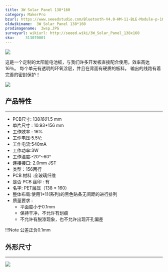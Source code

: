 ```yaml
---
title: 3W Solar Panel 138*160
category: MakerPro
bzurl: https://www.seeedstudio.com/Bluetooth-V4.0-HM-11-BLE-Module-p-1803.html
oldwikiname:  3W Solar Panel 138*160
prodimagename:  3wsp.JPG
surveyurl: wikiurl: http://seeed.wiki/3W_Solar_Panel_138x160    
sku:     313070001
---
```

![](https://github.com/SeeedDocument/3W_Solar_Panel_138x160/raw/master/img/3wsp.JPG)

这是一个定制的太阳能电池板，与我们许多开发板直接配合使用，效率高达16％。 每个单元有透明的环氧涂层，并且在背面有硬质的板料。 输出的线路有着完善的密封保护！

[![](https://github.com/SeeedDocument/wiki_chinese/raw/master/docs/images/click_to_buy.PNG)](https://item.taobao.com/item.htm?spm=a1z10.3-c.w4002-11172317909.10.3ff19e11BlqqsV&id=533271154027)

##   产品特性
---
*   PCB尺寸: 138*160*1.5 mm
*   单片尺寸 : 10.93*156 mm
*   工作效率 : 16%
*   工作电压:5.5V;
*   工作电流:540mA
*   工作功率:3W
*   工作温度:-20°~60°
*   连接接口: 2.0mm JST
*   类型：156两行
*   PCB 材料 :全玻璃纤维
*   是否 PCB 丝印 : 有
*   名字: PET层压（138 * 160）
*   整体布局:使用1*11(系列)的黑色贴条无间距的进行排列
*  质量要求 :
    *   平面度小于0.1mm
    *   保持干净，不允许有划痕
    *   不允许有脱漆现象，也不允许出现开孔偏差

!!!Note
    公差正负0.1mm

##   外形尺寸
---
![](https://github.com/SeeedDocument/3W_Solar_Panel_138x160/raw/master/img/3W.jpg)
